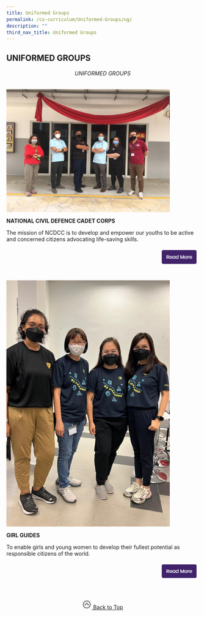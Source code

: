 ```yaml
---
title: Uniformed Groups
permalink: /co-curriculum/Uniformed-Groups/ug/
description: ""
third_nav_title: Uniformed Groups
---
```

## UNIFORMED GROUPS

###### <center> UNIFORMED GROUPS</center>

<img src="/images/ug1.jpg" align=left style="width:85%">
<br clear=left>

**NATIONAL CIVIL DEFENCE CADET CORPS**

The mission of NCDCC is to develop and empower our youths to be active and concerned citizens advocating life-saving skills.

<p><a href="/co-curriculum/Uniformed-Groups/ncdcc/">
<img style="width:20%" align=right src="/images/readmore.jpg">
</a></p>
<br clear=right><br><br>

<img src="/images/ug2.jpg" align=left style="width:85%">
<br clear=left>

**GIRL GUIDES**

To enable girls and young women to develop their fullest potential as responsible citizens of the world.

<p><a href="/co-curriculum/Uniformed-Groups/gg/">
<img style="width:20%" align=right src="/images/readmore.jpg">
</a></p>
<br clear=right><br><br>

<p align="center"><a href="#"><img src="/images/arrow-up.jpg" style="width:25px; display:inline"/> Back to Top </a> </p>